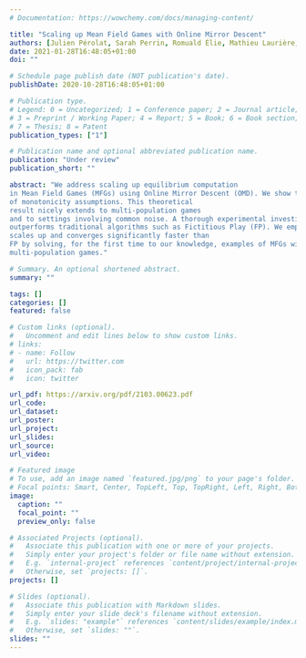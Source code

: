 ```yaml
---
# Documentation: https://wowchemy.com/docs/managing-content/

title: "Scaling up Mean Field Games with Online Mirror Descent"
authors: [Julien Pérolat, Sarah Perrin, Romuald Élie, Mathieu Laurière, Georgios Piliouras, Matthieu Geist, Karl Tuyls, Olivier Pietquin]
date: 2021-01-28T16:48:05+01:00
doi: ""

# Schedule page publish date (NOT publication's date).
publishDate: 2020-10-28T16:48:05+01:00

# Publication type.
# Legend: 0 = Uncategorized; 1 = Conference paper; 2 = Journal article;
# 3 = Preprint / Working Paper; 4 = Report; 5 = Book; 6 = Book section;
# 7 = Thesis; 8 = Patent
publication_types: ["1"]

# Publication name and optional abbreviated publication name.
publication: "Under review"
publication_short: ""

abstract: "We address scaling up equilibrium computation
in Mean Field Games (MFGs) using Online Mirror Descent (OMD). We show that continuoustime OMD provably converges to a Nash equilibrium under a natural and well-motivated set
of monotonicity assumptions. This theoretical
result nicely extends to multi-population games
and to settings involving common noise. A thorough experimental investigation on various single and multi-population MFGs shows that OMD
outperforms traditional algorithms such as Fictitious Play (FP). We empirically show that OMD
scales up and converges significantly faster than
FP by solving, for the first time to our knowledge, examples of MFGs with hundreds of billions states. This study establishes the state-ofthe-art for learning in large-scale multi-agent and
multi-population games."

# Summary. An optional shortened abstract.
summary: ""

tags: []
categories: []
featured: false

# Custom links (optional).
#   Uncomment and edit lines below to show custom links.
# links:
# - name: Follow
#   url: https://twitter.com
#   icon_pack: fab
#   icon: twitter

url_pdf: https://arxiv.org/pdf/2103.00623.pdf
url_code:
url_dataset:
url_poster:
url_project:
url_slides:
url_source:
url_video:

# Featured image
# To use, add an image named `featured.jpg/png` to your page's folder. 
# Focal points: Smart, Center, TopLeft, Top, TopRight, Left, Right, BottomLeft, Bottom, BottomRight.
image:
  caption: ""
  focal_point: ""
  preview_only: false

# Associated Projects (optional).
#   Associate this publication with one or more of your projects.
#   Simply enter your project's folder or file name without extension.
#   E.g. `internal-project` references `content/project/internal-project/index.md`.
#   Otherwise, set `projects: []`.
projects: []

# Slides (optional).
#   Associate this publication with Markdown slides.
#   Simply enter your slide deck's filename without extension.
#   E.g. `slides: "example"` references `content/slides/example/index.md`.
#   Otherwise, set `slides: ""`.
slides: ""
---
```

